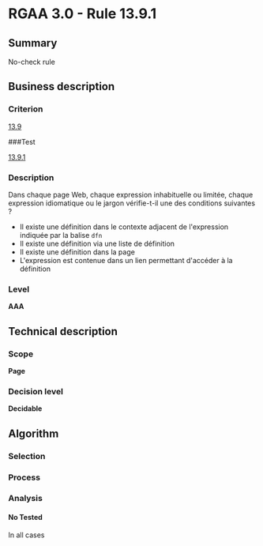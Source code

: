 # RGAA 3.0 -  Rule 13.9.1

## Summary

No-check rule

## Business description

### Criterion

[13.9](http://references.modernisation.gouv.fr/referentiel-technique-0#crit-13-9)

###Test

[13.9.1](http://disic.github.io/rgaa_referentiel_en/RGAA3.0_Criteria_English_version_v1.html#test-13-9-1)

### Description

Dans chaque page Web, chaque expression inhabituelle ou limit&eacute;e, chaque expression idiomatique ou le jargon v&eacute;rifie-t-il une des conditions suivantes ? 
 
 * Il existe une d&eacute;finition dans le contexte adjacent de l'expression indiqu&eacute;e par la balise `dfn` 
 * Il existe une d&eacute;finition via une liste de d&eacute;finition 
 * Il existe une d&eacute;finition dans la page 
 * L'expression est contenue dans un lien permettant d'acc&eacute;der &agrave; la d&eacute;finition 


### Level

**AAA**

## Technical description

### Scope

**Page**

### Decision level

**Decidable**

## Algorithm

### Selection

### Process

### Analysis

#### No Tested 

In all cases





